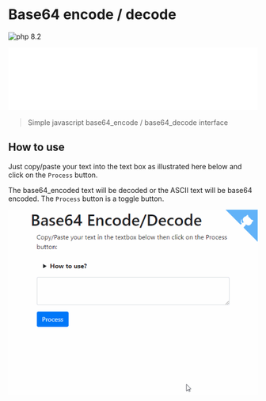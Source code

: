 # Base64 encode / decode 

![php 8.2](https://img.shields.io/badge/php-8.2-brightgreen?style=flat)

![banner](./banner.svg)

> Simple javascript base64_encode / base64_decode interface

## How to use

Just copy/paste your text into the text box as illustrated here below and click on the `Process` button.

The base64_encoded text will be decoded or the ASCII text will be base64 encoded. The `Process` button is a toggle button.

![Encode](images/demo.gif)
